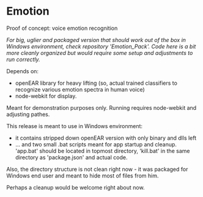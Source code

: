 Emotion
=======

Proof of concept: voice emotion recognition

*For big, uglier and packaged version that should work out of the box in Windows environment, check repository 'Emotion_Pack'. Code here is a bit more cleanly organized but would require some setup and adjustments to run correctly.*

Depends on:

  * openEAR library for heavy lifting (so, actual trained classifiers to recognize various emotion spectra in human voice)
  * node-webkit for display.
  
Meant for demonstration purposes only. Running requires node-webkit and adjusting pathes.

This release is meant to use in Windows environment: 

  * it contains stripped down openEAR version with only binary and dlls left
  * ... and two small .bat scripts meant for app startup and cleanup. 'app.bat' should be located in topmost directory, 'kill.bat' in the same directory as 'package.json' and actual code.

Also, the directory structure is not clean right now - it was packaged for Windows end user and meant to hide most of files from him.

Perhaps a cleanup would be welcome right about now.
